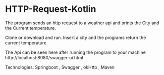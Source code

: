# HTTP-Request-Kotlin
The program sends an http  request to a weather api and prints the City and the Current temperature.


Clone or download and run. Insert a city and the programs return the current temperature.

The Api can be seen here after running the program to your machine http://localhost:8080/swagger-ui.html

Technologies: Springboot , Swagger , okHttp , Maven
 
